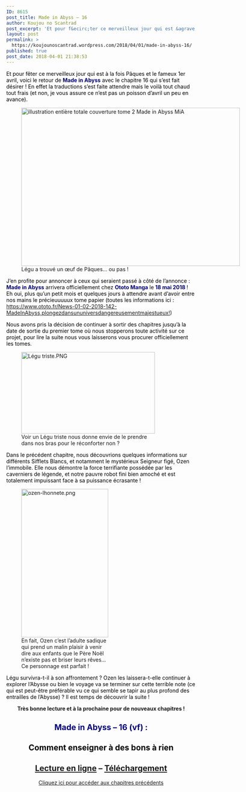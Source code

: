 ```yaml
---
ID: 8615
post_title: Made in Abyss – 16
author: Koujou no Scantrad
post_excerpt: 'Et pour f&ecirc;ter ce merveilleux jour qui est &agrave; la fois P&acirc;ques et le fameux 1er avril, voici le retour de Made in Abyss avec le chapitre 16 qui s&rsquo;est fait d&eacute;sirer ! En effet la traductions s&rsquo;est faite attendre mais le voil&agrave; tout chaud tout frais (et non, je vous assure ce n&rsquo;est pas&hellip; <a href="https://koujounoscantrad.wordpress.com/2018/04/01/made-in-abyss-16/">Lire la suite <span>Made in Abyss &ndash;&nbsp;16</span></a>'
layout: post
permalink: >
  https://koujounoscantrad.wordpress.com/2018/04/01/made-in-abyss-16/
published: true
post_date: 2018-04-01 21:38:53
---
```

<p style="text-align:left;"><span style="color:#000080;"><span style="color:#000000;">Et pour fêter ce merveilleux jour qui est à la fois Pâques et le fameux 1er avril, voici le retour de </span><strong>Made in Abyss</strong></span><span style="color:#000000;"> avec le chapitre 16 qui s&rsquo;est fait désirer ! En effet la traductions s&rsquo;est faite attendre mais le voilà tout chaud tout frais (et non, je vous assure ce n&rsquo;est pas un poisson d&rsquo;avril un peu en avance).<br />
</span></p>
<figure data-shortcode="caption" id="attachment_1521" style="width: 581px" class="wp-caption aligncenter"><img data-attachment-id="1521" data-permalink="https://koujounoscantrad.wordpress.com/2017/10/31/made-in-abyss-09/animal_blonde_hair_butterfly_flowers_hat_jpeg_artifacts_male_original_red_eyes_tsukushi_akihito_twintails_water_waterfall_yellow_eyes_1920x1393/" data-orig-file="https://koujounoscantrad.files.wordpress.com/2017/10/animal_blonde_hair_butterfly_flowers_hat_jpeg_artifacts_male_original_red_eyes_tsukushi_akihito_twintails_water_waterfall_yellow_eyes_1920x1393.jpg?w=581&#038;h=421" data-orig-size="1920,1393" data-comments-opened="1" data-image-meta="{&quot;aperture&quot;:&quot;0&quot;,&quot;credit&quot;:&quot;&quot;,&quot;camera&quot;:&quot;&quot;,&quot;caption&quot;:&quot;&quot;,&quot;created_timestamp&quot;:&quot;0&quot;,&quot;copyright&quot;:&quot;&quot;,&quot;focal_length&quot;:&quot;0&quot;,&quot;iso&quot;:&quot;0&quot;,&quot;shutter_speed&quot;:&quot;0&quot;,&quot;title&quot;:&quot;&quot;,&quot;orientation&quot;:&quot;0&quot;}" data-image-title="illustration entière totale couverture tome 2 Made in Abyss MiA" data-image-description="" data-medium-file="https://koujounoscantrad.files.wordpress.com/2017/10/animal_blonde_hair_butterfly_flowers_hat_jpeg_artifacts_male_original_red_eyes_tsukushi_akihito_twintails_water_waterfall_yellow_eyes_1920x1393.jpg?w=581&#038;h=421?w=300" data-large-file="https://koujounoscantrad.files.wordpress.com/2017/10/animal_blonde_hair_butterfly_flowers_hat_jpeg_artifacts_male_original_red_eyes_tsukushi_akihito_twintails_water_waterfall_yellow_eyes_1920x1393.jpg?w=581&#038;h=421?w=825" class="  wp-image-1521 aligncenter" src="https://koujounoscantrad.files.wordpress.com/2017/10/animal_blonde_hair_butterfly_flowers_hat_jpeg_artifacts_male_original_red_eyes_tsukushi_akihito_twintails_water_waterfall_yellow_eyes_1920x1393.jpg?w=581&#038;h=421" alt="illustration entière totale couverture tome 2 Made in Abyss MiA" width="581" height="421" srcset="https://koujounoscantrad.files.wordpress.com/2017/10/animal_blonde_hair_butterfly_flowers_hat_jpeg_artifacts_male_original_red_eyes_tsukushi_akihito_twintails_water_waterfall_yellow_eyes_1920x1393.jpg?w=581&amp;h=421 581w, https://koujounoscantrad.files.wordpress.com/2017/10/animal_blonde_hair_butterfly_flowers_hat_jpeg_artifacts_male_original_red_eyes_tsukushi_akihito_twintails_water_waterfall_yellow_eyes_1920x1393.jpg?w=1162&amp;h=842 1162w, https://koujounoscantrad.files.wordpress.com/2017/10/animal_blonde_hair_butterfly_flowers_hat_jpeg_artifacts_male_original_red_eyes_tsukushi_akihito_twintails_water_waterfall_yellow_eyes_1920x1393.jpg?w=150&amp;h=109 150w, https://koujounoscantrad.files.wordpress.com/2017/10/animal_blonde_hair_butterfly_flowers_hat_jpeg_artifacts_male_original_red_eyes_tsukushi_akihito_twintails_water_waterfall_yellow_eyes_1920x1393.jpg?w=300&amp;h=218 300w, https://koujounoscantrad.files.wordpress.com/2017/10/animal_blonde_hair_butterfly_flowers_hat_jpeg_artifacts_male_original_red_eyes_tsukushi_akihito_twintails_water_waterfall_yellow_eyes_1920x1393.jpg?w=768&amp;h=557 768w, https://koujounoscantrad.files.wordpress.com/2017/10/animal_blonde_hair_butterfly_flowers_hat_jpeg_artifacts_male_original_red_eyes_tsukushi_akihito_twintails_water_waterfall_yellow_eyes_1920x1393.jpg?w=1024&amp;h=743 1024w" sizes="(max-width: 581px) 100vw, 581px" /><figcaption class="wp-caption-text">Légu a trouvé un œuf de Pâques&#8230; ou pas !</figcaption></figure>
<p><span style="color:#000000;">J&rsquo;en profite pour annoncer à ceux qui seraient passé à côté de l&rsquo;annonce : <strong><span style="color:#000080;">Made in Abyss</span></strong> arrivera officiellement chez <span style="color:#000080;"><strong>Ototo Manga</strong></span> le <strong><span style="color:#000080;">18 mai 2018 </span></strong>! Eh oui, plus qu&rsquo;un petit mois et quelques jours à attendre avant d&rsquo;avoir entre nos mains le précieuuuuux tome papier (toutes les informations ici : <a href="https://www.ototo.fr/News-01-02-2018-142-MadeInAbyss,plongezdansununiversdangereusementmajestueux!"  rel="noopener">https://www.ototo.fr/News-01-02-2018-142-MadeInAbyss,plongezdansununiversdangereusementmajestueux!</a>) </span></p>
<p><span style="color:#000000;">Nous avons pris la décision de continuer à sortir des chapitres jusqu&rsquo;à la date de sortie du premier tome où nous stopperons toute activité sur ce projet, pour lire la suite nous vous laisserons vous procurer officiellement les tomes.<br />
</span></p>
<figure data-shortcode="caption" id="attachment_media-48" style="width: 355px" class="wp-caption aligncenter"><img data-attachment-id="1705" data-permalink="https://koujounoscantrad.wordpress.com/2018/04/01/made-in-abyss-16/legu-triste/" data-orig-file="https://koujounoscantrad.files.wordpress.com/2018/04/lc3a9gu-triste.png" data-orig-size="529,323" data-comments-opened="1" data-image-meta="{&quot;aperture&quot;:&quot;0&quot;,&quot;credit&quot;:&quot;&quot;,&quot;camera&quot;:&quot;&quot;,&quot;caption&quot;:&quot;&quot;,&quot;created_timestamp&quot;:&quot;0&quot;,&quot;copyright&quot;:&quot;&quot;,&quot;focal_length&quot;:&quot;0&quot;,&quot;iso&quot;:&quot;0&quot;,&quot;shutter_speed&quot;:&quot;0&quot;,&quot;title&quot;:&quot;&quot;,&quot;orientation&quot;:&quot;0&quot;}" data-image-title="Légu triste" data-image-description="" data-medium-file="https://koujounoscantrad.files.wordpress.com/2018/04/lc3a9gu-triste.png?w=300" data-large-file="https://koujounoscantrad.files.wordpress.com/2018/04/lc3a9gu-triste.png?w=529" class="aligncenter size-full wp-image-1705" src="https://koujounoscantrad.files.wordpress.com/2018/04/lc3a9gu-triste.png?w=710" alt="Légu triste.PNG" width="355" height="217" srcset="https://koujounoscantrad.files.wordpress.com/2018/04/lc3a9gu-triste.png?w=355 355w, https://koujounoscantrad.files.wordpress.com/2018/04/lc3a9gu-triste.png?w=150 150w, https://koujounoscantrad.files.wordpress.com/2018/04/lc3a9gu-triste.png?w=300 300w, https://koujounoscantrad.files.wordpress.com/2018/04/lc3a9gu-triste.png 529w" sizes="(max-width: 355px) 100vw, 355px" /><figcaption class="wp-caption-text">Voir un Légu triste nous donne envie de le prendre dans nos bras pour le réconforter non ?</figcaption></figure>
<p><span style="color:#000000;">Dans le précédent chapitre, nous découvrions quelques informations sur différents Sifflets Blancs, et notamment le mystérieux Seigneur figé, Ozen l&rsquo;immobile. Elle nous démontre la force terrifiante possédée par les caverniers de légende, et notre pauvre robot fini bien amoché et est totalement impuissant face à sa puissance écrasante !<br />
</span></p>
<figure data-shortcode="caption" id="attachment_1707" style="width: 231px" class="wp-caption aligncenter"><img data-attachment-id="1707" data-permalink="https://koujounoscantrad.wordpress.com/2018/04/01/made-in-abyss-16/ozen-lhonnete/" data-orig-file="https://koujounoscantrad.files.wordpress.com/2018/04/ozen-lhonnete-e1522604223817.png?w=231&#038;h=395" data-orig-size="316,540" data-comments-opened="1" data-image-meta="{&quot;aperture&quot;:&quot;0&quot;,&quot;credit&quot;:&quot;&quot;,&quot;camera&quot;:&quot;&quot;,&quot;caption&quot;:&quot;&quot;,&quot;created_timestamp&quot;:&quot;0&quot;,&quot;copyright&quot;:&quot;&quot;,&quot;focal_length&quot;:&quot;0&quot;,&quot;iso&quot;:&quot;0&quot;,&quot;shutter_speed&quot;:&quot;0&quot;,&quot;title&quot;:&quot;&quot;,&quot;orientation&quot;:&quot;0&quot;}" data-image-title="Ozen l&amp;rsquo;honnete" data-image-description="" data-medium-file="https://koujounoscantrad.files.wordpress.com/2018/04/ozen-lhonnete-e1522604223817.png?w=231&#038;h=395?w=176" data-large-file="https://koujounoscantrad.files.wordpress.com/2018/04/ozen-lhonnete-e1522604223817.png?w=231&#038;h=395?w=316" class="aligncenter  wp-image-1707" src="https://koujounoscantrad.files.wordpress.com/2018/04/ozen-lhonnete-e1522604223817.png?w=231&#038;h=395" alt="ozen-lhonnete.png" width="231" height="395" srcset="https://koujounoscantrad.files.wordpress.com/2018/04/ozen-lhonnete-e1522604223817.png?w=231&amp;h=395 231w, https://koujounoscantrad.files.wordpress.com/2018/04/ozen-lhonnete-e1522604223817.png?w=88&amp;h=150 88w, https://koujounoscantrad.files.wordpress.com/2018/04/ozen-lhonnete-e1522604223817.png?w=176&amp;h=300 176w, https://koujounoscantrad.files.wordpress.com/2018/04/ozen-lhonnete-e1522604223817.png 316w" sizes="(max-width: 231px) 100vw, 231px" /><figcaption class="wp-caption-text">En fait, Ozen c&rsquo;est l&rsquo;adulte sadique qui prend un malin plaisir à venir dire aux enfants que le Père Noël n&rsquo;existe pas et briser leurs rêves&#8230; Ce personnage est parfait !</figcaption></figure>
<p><span style="color:#000000;">Légu survivra-t-il à son affrontement ? Ozen les laissera-t-elle continuer à explorer l&rsquo;Abysse ou bien le voyage va se terminer sur cette terrible note (ce qui est peut-être préférable vu ce qui semble se tapir au plus profond des entrailles de l&rsquo;Abysse) ? Il est temps de découvrir la suite !</span></p>
<p style="text-align:center;"><strong>Très bonne lecture et à la prochaine pour de nouveaux chapitres !</strong></p>
<h2 style="text-align:center;"><span style="color:#000080;"><strong>Made in Abyss &#8211; 16 (vf) : </strong></span></h2>
<h2 style="text-align:center;"><span style="color:#000000;"><strong>Comment enseigner à des bons à rien<br />
</strong></span></h2>
<h2 style="text-align:center;"><a href="https://mangadex.org/chapter/221957/1"  rel="noopener">Lecture en ligne</a> &#8211; <a href="http://www.mediafire.com/file/zs7k0zwdf3z6dku/%5BKoujouNoScantrad%5DMade_in_Abyss_v02_c16.zip"  rel="noopener">Téléchargement</a></h2>
<p style="text-align:center;"><a href="https://koujounoscantrad.wordpress.com/made-in-abyss/"  rel="noopener">Cliquez ici pour accéder aux chapitres précédents</a></p>
<p>&nbsp;</p>
